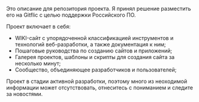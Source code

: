 

Это описание для репозитория проекта. Я принял решение разместить его на Gitflic с целью поддержки Российского ПО. 



Проект включает в себя:

- WIKI-сайт с упорядоченной классификацией инструментов и технологий веб-разработки, а также документация к ним;
- Пошаговые руководства по созданию сайтов и приложений;
- Галерея проектов, шаблоны и скрипты для создания сайта за несколько минут;
- Сообщество, объединяющее разработчиков и пользователей;



Проект в стадии активной разработки, поэтому много из неоходимой информации может отсутствовать, отнеситесь с пониманием и следите за новостями.



